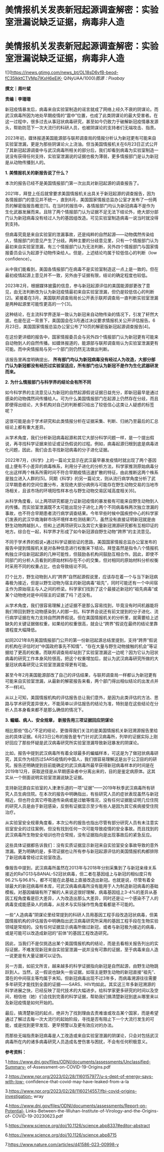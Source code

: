 # 美情报机关发表新冠起源调查解密：实验室泄漏说缺乏证据，病毒非人造

# 美情报机关发表新冠起源调查解密：实验室泄漏说缺乏证据，病毒非人造

![](https://inews.gtimg.com/news_bt/OL18sD6vfB-beod-fC35IkktCTVMp7IKxH6eEiK-
QiNyUAA/1000)_图源：Pixabay_

**撰文｜周叶斌**

**责编｜李珊珊**

新冠疫情暴发后，病毒来自实验室制造的谣言就成了网络上经久不衰的阴谋论。而武汉病毒所因为地处早期疫情的“震中”位置，也成了此类阴谋论的最大受害者。在这一过程中，很多过去从事冠状病毒研究，甚至如今仍致力于破解新冠疫情暴发源头，帮助防范下一次大流行的科研人员，也被阴谋论的支持者们无端攻击、指责。

2023年初，媒体报道美国能源部与联邦调查局的情报分析认为新冠更有可能来自实验室泄漏，更是为那些阴谋论火上浇油。但当美国情报机关在6月23日正式公开了其新冠起源调查中与武汉病毒所相关的部分后，我们却看到病毒为实验室制造一说没有获得任何支持，实验室泄漏说的证据也极为薄弱，更多情报部门是认为新冠是从动物传播到人的。

**1\. 美情报机关的新报告说了什么？**

本次的报告已经不是美国情报部门第一次出具对新冠起源的调查报告了。

2021年，拜登上任后就曾要求美国情报机关出具关于新冠起源的调查报告，因为各情报部门的意见并不统一，直到8月，美国国家情报总监办公室才发布了一份两页的解密版报告概览[1]。在当时的报告中，各情报部门均认为新冠病毒不是作为生化武器发展而来。且除了两个情报部门认为证据不足无法下结论外，绝大部分部门认为新冠病毒没有经过人为的基因组改造。可见实验室制造病毒一说当时就没得到支持。

但病毒究竟是来自实验室的泄漏事故，还是纯粹的自然起源——动物偶然传染给人，情报部门的意见产生了分歧。两种主要的分歧意见里，只有一个情报部门认为最初来自实验室泄漏，有三个情报部门认为无法判断，另外四个情报部门与国家情报委员会认为起源于动物传染给人。但是，上述结论均属于较低信心的判断（low
confidence）。

从中我们能看到，美国各情报部门在病毒不是实验室制造这一点上是一致的。但在最初疫情起源上意见并不一致，另外由于证据有限，结论的确定程度也较低。

2023年2月，根据媒体披露的信息，参与新冠起源评估的美国能源部更改了意见，由无法判断改为认为新冠疫情最初来自实验室泄漏，但仍是较低信心的判断[2]。紧接着在3月，美国联邦调查局局长公开表示联邦调查局一直判断实验室泄漏是两种起源里可能性更高的一个[3]。

这种结论，在主流科学界逐渐一致认为新冠来自动物传染的情况下，引发了轩然大波。也是在这一背景下，美国国会在3月通过决议要求情报机关公开评估报告。6月23日，美国国家情报总监办公室公布了10页的解密版新冠起源调查报告[4]。

在这份更详细的报告中，国家情报委员会与另外四个情报部门认为新冠更有可能来自动物到人的自然传播。如媒体报道的，能源部与联邦调查局认为实验室泄漏更有可能。而中央情报局与另一个部门则仍然无法做出判断。

该报告里再度明确提出，
**所有部门均认为新冠病毒没有经过人为改造，大部分部门认为新冠都没有经历过实验室适应，所有部门也认为新冠不是作为生化武器研发而来。**

**2\. 为什么情报部门与科学界的结论会有所不同**

如今科学界的主流意见认为新冠的自然起源假说证据日益充分，即新冠最早是通过感染的动物偶然间传播给人。可为什么美国情报部门在起源上仍然存在分歧，而且即便得出结论，大多机构对自己的判断都只给出了较低信心这类让人疑惑的标签呢？

这很可能是由于学术研究和此类情报分析在证据采集、判断、归纳乃至最后的汇总结论上都有重大差异。

从学术角度，我们分析新冠病毒起源和其它大部分科学问题一样，是一个提出假说，再寻找科学证据来验证或证伪假说的过程。例如，病毒起源归根到底是病毒进化问题，因此，我们会去寻找新冠病毒的分子进化证据。

2022年7月，《科学》上的一篇论文显示在武汉最早暴发疫情时就出现了两个基因组上便有不小差异的病毒株系，利用分子进化的分析方法，科学家推测原始病毒分化出这样两个株系所需时间不符合早期疫情迅速扩散的特征，由此推断这两个株系是独立进入人群的[5]。同期《科学》的另一篇论文，则从流行病学角度分析了武汉早期患者的空间位置分布，发现绝大部分病例与可能存在野生动物交易的当地市场相关，且该市场的环境阳性样本也与野生动物交易区域高度相关[6]。

从科学角度看，以上两项研究都是力证新冠疫情的暴发极有可能来自野生动物到人的传播。而实验室泄漏既不太可能出现分子进化上两个不同病毒株两次独立泄漏的事故，也不符合早期患者流行病学调查结果。今年早些时候中国疾控中心的科学家们发表的武汉华南海鲜市场环境样本检测结果[7]，虽然没有直接证明新冠就是由野生动物跨越到人，但和上述两项研究以及其它大量新冠溯源研究都有互相印证的地方。综合在一起，科学界才形成了如今新冠源自野生动物“跨界”的主流意见。

不同于学术界的假说+通过科学证据验证的思路，美国国家情报总监办公室发布的报告中提到情报机关是对各种信息进行权衡来下结论。拜登虽然是指令八个情报机构独立评估新冠起源的几种可能性，但鼓励各机构间鼓励互相合作。因此，即使不同部门的分析人员看到的原始材料存在不小的交集，但对相同的原始材料分析权衡时采用不同的权重占比，也会导致结论不同。

打个比方，野生动物到人的“跨界”自然起源假说里，应该存在着一个与当下新冠病毒极为接近，但是以野生动物为宿主的新冠病毒“祖先”，同时可能还有一个中间宿主作为原始宿主与人之间的桥梁。科学家们找到了这个最接近新冠的“祖先病毒”或某个动物绝对是中间宿主的证据了吗？还没有。

从学术角度，我们很容易理解上述证据不是那么容易找到，毕竟没有时间机器能将我们带回到野生动物感染到人的那一刻。科学界会说还有前文提到的分子进化、流行病学证据在有力支持自然跨界假说。但在美国情报机关的分析里，就需要给上述缺失的关键证据做权重，如果给的权重很高，就会让“跨界”假说在最终的结论里靠谱程度大幅降低。

如同2021年8月美国情报部门公开的第一份新冠起源总结里提到，支持“跨界”假说的机构在评估时对“中国政府事先不知情”、“存在大量与野生动物接触的机会”等证据给了更高的权重。而联邦调查局却站到了实验室泄漏这一边呢？因为它认为冠状病毒的研究工作本身风险很高，把这个权重增加后，就认为武汉病毒研究所做的大量冠状病毒研究让实验室泄漏变得更有可能。

甚至今年2月美国能源部改了自己的评估结果，与联邦调查局一样都认为新冠更有可能来自实验室泄漏，从最新的解密报告来看，两个部门得出相似结论的出发点并不一样[4]。

从以上可知，美国情报机构的评估报告总让我们意外，是因为此类评估的方法、思路与学术研究差异很大，不能简单以评估报告的结论为准，特别是在这些结论在分析人员本身看来都不是那么确信的情况下。

**3\. 蝙蝠、病人、安全规章， 新报告用三项证据回应阴谋论**

相比那些“信心”不足的结论，更值得我们关注的是美国情报机关新冠溯源报告里给出的具体证据。6月23日公布的报告是专门针对武汉病毒所，列举的证据实际上刚好回应了那些怀疑是武汉病毒研究所实验室泄漏导致新冠暴发的阴谋论。

比如，报告中提到武汉病毒所有着全球最多的蝙蝠样本，可这是为了做冠状病毒研究，其实作为经历过SARS疫情的中国人，我们很容易理解这是出于公卫目的的研究。报告还明确提到目前能确定的武汉病毒所最早获得新冠病毒样本的时间是在2019年12月，获取途径是从早期感染者中分离出来的，目的是鉴定病原体。这其实从一个侧面说明实验室泄漏说缺乏证据。

支持新冠源自实验室的人津津乐道的一项“证据”——2019年秋季武汉病毒所有研究人员生病住院。在本次的报告中明确指出，有些研究人员的症状表现虽然与新冠相近，但也符合其它呼吸道传染病或是过敏等情况，没有任何证据能证明几位住院的研究人员是由于新冠感染，反倒有证据显示至少有些人是因为其它疾病接受住院治疗。

从实验室安全规章角度看，本次公布的报告也指出尽管有部分研究人员有未注意实验室安全的过往案例，但没有找到任何一次可能导致疫情的安全事故。而且找到的武汉病毒所生物安全培训也符合常规，没有证据指向是出现事故后的紧急反应。

这些具体证据都告诉我们：没有实质证据显示新冠来自实验室安全事故导致的意外泄漏。更为明确的是，多项证据也让所有参与新冠起源评估的美国情报机构都排除了新冠病毒曾经过实验室改造。

像报告中提到，武汉病毒所虽然在2013年与2018年分别采集到了与新冠亲缘关系接近的RaTG13与BANAL-52冠状病毒，但二者在基因组上与新冠的相似度只有96.2%与96.8%，都不可能在此基础上直接改造出新冠。也就是说，尽管有着全球最大的新冠病毒样本库，可武汉病毒病毒所没有能用于人为制造新冠病毒的基础模板。对基因编辑有所了解的人来说这很好理解，病毒基因组上3-4%的差异从基因工程角度看是巨大差异，人为改造出那么大差异，同时还是让一个感染不了人的病毒变成能感染人的病毒，从技术与实际操作性角度看都是不可能的。

一些“人造病毒”阴谋论里经常提到的科研人员用基因工程手段改造冠状病毒，但美国情报机构的评估报告中明确指出武汉病毒研究所采用的基因工程手段在生物实验领域是常规的。没有任何证据显示病毒所做过新冠，或者与新冠极为接近的病毒，或是可能可以改造成新冠的“前体”的基因工程改造研究。

因此，当我们不是仅挑选出某个美国情报机构的结论，而是去看相关报告列出的实际证据，不难发现新冠来自实验室泄漏一说并没有可靠的证据，至于病毒来自人造一说更是有大量证据可以证伪。

另一方面，如前文所言，越来越多的科学证据指向新冠是自然起源，由野生动物跳跃到人。当然，这一假说也缺失一些证据，如宿主是野生动物的新冠直接“祖先”、潜在的中间宿主等均属于未知。但新冠病毒出现不过3年多，而病毒溯源往往需要多年研究才能找到全面的证据——SARS、HIV均如此。其实这三年多新冠溯源的科学进展之快，已经反映了现代技术的大幅进步。给科学家更多研究的时间以及空间，相信他（她）们会找到完善的科学证据，帮助我们搞清楚新冠到底从哪里来以及新冠疫情是如何开始的。

最后，搞清楚新冠的起点，绝非为了找到理由去责难谁或攻击某个国家，而是希望通过了解过去每一次大流行的起始阶段，寻找是否有阻止下一个大流行发生的可能，或是找到更早发现、更早预警以及更有效应对的办法。

而那些无端指责新冠病毒是人工改造或来自实验室泄漏的阴谋论，只会对包括武汉病毒所在内的诸多病毒研究人员造成名誉伤害与困扰，不会有任何积极意义。

**参考资料：**

1.https://www.dni.gov/files/ODNI/documents/assessments/Unclassified-Summary-
of-Assessment-on-COVID-19-Origins.pdf

2.https://www.npr.org/2023/02/28/1160157977/u-s-dept-of-energy-says-with-low-
confidence-that-covid-may-have-leaked-from-a-la

3.https://www.npr.org/2023/02/28/1160214557/fbi-covid-origins-investigation-
wray

4.https://www.dni.gov/files/ODNI/documents/assessments/Report-on-Potential-
Links-Between-the-Wuhan-Institute-of-Virology-and-the-Origins-of-
COVID-19-20230623.pdf

5.https://www.science.org/doi/10.1126/science.abp8337#editor-abstract

6.https://www.science.org/doi/10.1126/science.abp8715

7.https://www.nature.com/articles/d41586-023-00998-y

